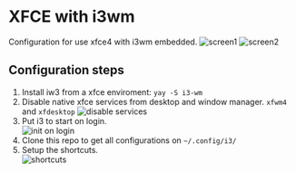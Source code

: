 # XFCE with i3wm
Configuration for use xfce4 with i3wm embedded.
![screen1](https://i.imgur.com/s3qnVq3.png)
![screen2](https://i.imgur.com/CMMjsnS.jpg)

## Configuration steps
1. Install iw3 from a xfce enviroment: 
  `yay -S i3-wm `
2. Disable native xfce services from desktop and window manager. `xfwm4` and `xfdesktop`
  ![disable services](https://i.imgur.com/r6KeB5P.png)
3. Put i3 to start on login.</br>
  ![init on login](https://i.imgur.com/xGrk867.png)
4. Clone this repo to get all configurations on `~/.config/i3/`
5. Setup the shortcuts. </br>
  ![shortcuts](https://i.imgur.com/Vgn9iiI.png)
